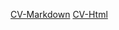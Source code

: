 [CV-Markdown](https://iliashon.github.io/rsschool-cv/cv) 
[CV-Html](https://iliashon.github.io/rsschool-cv/index)
